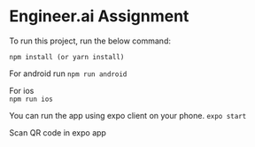 # Engineer.ai Assignment

To run this project, run the below command:

`npm install (or yarn install)`

For android run
`npm run android`

For ios  
`npm run ios`

You can run the app using expo client on your phone.
`expo start`

Scan QR code in expo app
